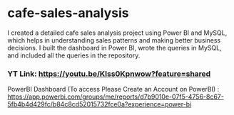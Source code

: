 # cafe-sales-analysis
I created a detailed cafe sales analysis project using Power BI and MySQL, which helps in understanding sales patterns and making better business decisions.
I built the dashboard in Power BI, wrote the queries in MySQL, and included all the queries in the repository.
### YT Link: https://youtu.be/Klss0Kpnwow?feature=shared
PowerBI Dashboard (To access Please Create an Account on PowerBI) : https://app.powerbi.com/groups/me/reports/d7b9010e-07f5-4756-8c67-5fb4b4d429fc/b84c8cd52015732fce0a?experience=power-bi
